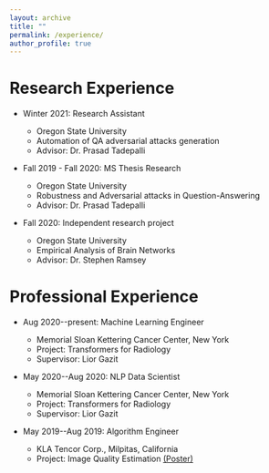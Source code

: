 ```yaml
---
layout: archive
title: ""
permalink: /experience/
author_profile: true
---
```


Research Experience
======
* Winter 2021: Research Assistant
  * Oregon State University
  * Automation of QA adversarial attacks generation
  * Advisor: Dr. Prasad Tadepalli

* Fall 2019 - Fall 2020: MS Thesis Research
  * Oregon State University
  * Robustness and Adversarial attacks in Question-Answering
  * Advisor: Dr. Prasad Tadepalli

* Fall 2020: Independent research project
  * Oregon State University
  * Empirical Analysis of Brain Networks
  * Advisor: Dr. Stephen Ramsey

Professional Experience
======
* Aug 2020--present: Machine Learning Engineer
  * Memorial Sloan Kettering Cancer Center, New York
  * Project: Transformers for Radiology
  * Supervisor: Lior Gazit

* May 2020--Aug 2020: NLP Data Scientist
  * Memorial Sloan Kettering Cancer Center, New York
  * Project: Transformers for Radiology
  * Supervisor: Lior Gazit

* May 2019--Aug 2019: Algorithm Engineer
  * KLA Tencor Corp., Milpitas, California
  * Project: Image Quality Estimation [(Poster)](../files/PosterPresentation_PrachiRahurkar.pdf)